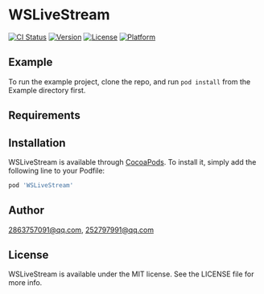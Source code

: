 # WSLiveStream

[![CI Status](https://img.shields.io/travis/2863757091@qq.com/WSLiveStream.svg?style=flat)](https://travis-ci.org/2863757091@qq.com/WSLiveStream)
[![Version](https://img.shields.io/cocoapods/v/WSLiveStream.svg?style=flat)](https://cocoapods.org/pods/WSLiveStream)
[![License](https://img.shields.io/cocoapods/l/WSLiveStream.svg?style=flat)](https://cocoapods.org/pods/WSLiveStream)
[![Platform](https://img.shields.io/cocoapods/p/WSLiveStream.svg?style=flat)](https://cocoapods.org/pods/WSLiveStream)

## Example

To run the example project, clone the repo, and run `pod install` from the Example directory first.

## Requirements

## Installation

WSLiveStream is available through [CocoaPods](https://cocoapods.org). To install
it, simply add the following line to your Podfile:

```ruby
pod 'WSLiveStream'
```

## Author

2863757091@qq.com, 252797991@qq.com

## License

WSLiveStream is available under the MIT license. See the LICENSE file for more info.
